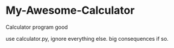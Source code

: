 # My-Awesome-Calculator
Calculator program good

use calculator.py, ignore everything else. big consequences if so.
